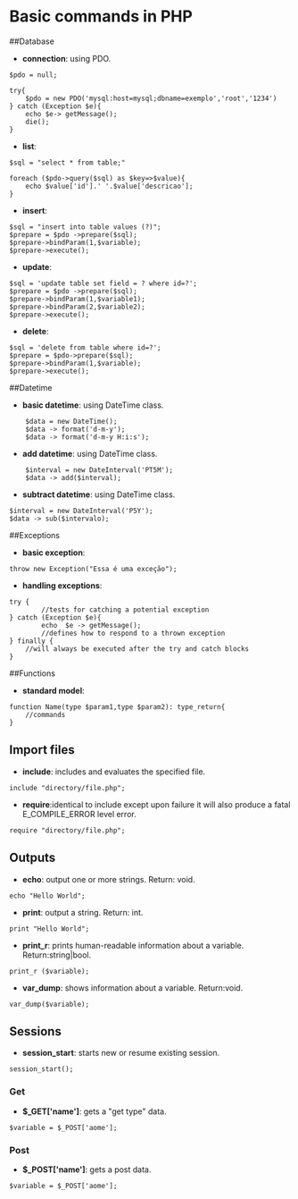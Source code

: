 # Basic commands in PHP

##Database
* **connection**: using PDO.
```
$pdo = null;

try{
    $pdo = new PDO('mysql:host=mysql;dbname=exemplo','root','1234')
} catch (Exception $e){
    echo $e-> getMessage();
    die();
}
```
* **list**:
```
$sql = "select * from table;"

foreach ($pdo->query($sql) as $key=>$value){
    echo $value['id'].' '.$value['descricao'];
}
```
* **insert**:
```
$sql = "insert into table values (?)";
$prepare = $pdo ->prepare($sql);
$prepare->bindParam(1,$variable);
$prepare->execute();
```
* **update**:
```
$sql = 'update table set field = ? where id=?';
$prepare = $pdo ->prepare($sql);
$prepare->bindParam(1,$variable1);
$prepare->bindParam(2,$variable2);
$prepare->execute();
```

* **delete**:
```
$sql = 'delete from table where id=?';
$prepare = $pdo->prepare($sql);
$prepare->bindParam(1,$variable);
$prepare->execute();
```

##Datetime
* **basic datetime**: using DateTime class. 
```
    $data = new DateTime();
    $data -> format('d-m-y');
    $data -> format('d-m-y H:i:s');
```
* **add datetime**: using DateTime class. 
```
    $interval = new DateInterval('PT5M');
    $data -> add($interval);
```
* **subtract datetime**: using DateTime class. 
```
$interval = new DateInterval('P5Y');
$data -> sub($intervalo);
```

##Exceptions
* **basic exception**: 
```
throw new Exception("Essa é uma exceção");
```

* **handling exceptions**: 
```
try {
        //tests for catching a potential exception
} catch (Exception $e){
        echo  $e -> getMessage();
        //defines how to respond to a thrown exception
} finally {
    //will always be executed after the try and catch blocks
}
```

##Functions
* **standard model**: 
``` 
function Name(type $param1,type $param2): type_return{
    //commands
}
```

## Import files 
* **include**: includes and evaluates the specified file.
```
include "directory/file.php";
```

* **require**:identical to include except upon failure it will also produce a fatal E_COMPILE_ERROR level error.
```
require "directory/file.php";
```

## Outputs
* **echo**: output one or more strings. Return: void.
``` 
echo "Hello World";
```
* **print**: output a string. Return: int.
``` 
print "Hello World";
```
* **print_r**: prints human-readable information about a variable. Return:string|bool.
``` 
print_r ($variable);
```

* **var_dump**: shows information about a variable. Return:void.
``` 
var_dump($variable);
```


## Sessions
* **session_start**: starts new or resume existing session.
``` 
session_start();
```

### Get
* **$_GET['name']**: gets a "get type" data.
``` 
$variable = $_POST['aome'];
```

### Post
* **$_POST['name']**: gets a post data.
``` 
$variable = $_POST['aome'];
```
